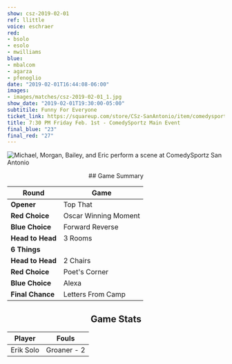 ```yaml
---
show: csz-2019-02-01
ref: llittle
voice: eschraer
red:
- bsolo
- esolo
- mwilliams
blue:
- mbalcom
- agarza
- pfenoglio
date: "2019-02-01T16:44:08-06:00"
images:
- images/matches/csz-2019-02-01_1.jpg
show_date: "2019-02-01T19:30:00-05:00"
subtitile: Funny For Everyone
ticket_link: https://squareup.com/store/CSz-SanAntonio/item/comedysportz-friday-night-23
title: 7:30 PM Friday Feb. 1st - ComedySportz Main Event
final_blue: "23"
final_red: "27"
---
```


![Michael, Morgan, Bailey, and Eric perform a scene at ComedySportz San Antonio](/images/matches/csz-2019-02-01_1.jpg)

<center>
## Game Summary

| **Round** | **Game** |
|--------------|------|
| **Opener**       |Top That|
| **Red Choice**   |Oscar Winning Moment|
| **Blue Choice**  |Forward Reverse      |
| **Head to Head** |3 Rooms      |
| **6 Things**     |      |
| **Head to Head** |2 Chairs      |
| **Red Choice**   |Poet's Corner     |
| **Blue Choice**  |Alexa      |
| **Final Chance** |Letters From Camp      |

## Game Stats

| **Player** | **Fouls** |
|--------|-------|
|Erik Solo| Groaner - 2|
